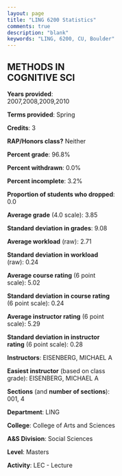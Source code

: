 ```yaml
---
layout: page
title: "LING 6200 Statistics"
comments: true
description: "blank"
keywords: "LING, 6200, CU, Boulder"
--- 
```

<head>
<script src="https://ajax.googleapis.com/ajax/libs/jquery/2.1.3/jquery.min.js"></script>
<script src="https://dl.dropboxusercontent.com/s/pc42nxpaw1ea4o9/highcharts.js?dl=0"></script>
<!-- <script src="../assets/js/highcharts.js"></script> -->
<style type="text/css">@font-face {
	font-family: "Bebas Neue";
	src: url(https://www.filehosting.org/file/details/544349/BebasNeue%20Regular.otf) format("opentype");
	}
	h1.Bebas { 
		font-family: "Bebas Neue", Verdana, Tahoma;
	}
</style>
</head>
<body>
	<div id="container" style="float: right; width: 45%; height: 88%; margin-left: 2.5%; margin-right: 2.5%;"></div>
	<script language="JavaScript">
		$(document).ready(function() {
		var chart = {type: 'column'};
		var title = {text: 'Grade Distribution'};
		var xAxis = {categories: ['A','B','C','D','F'],crosshair: true};
		var yAxis = {min: 0,title: {text: 'Percentage'}};
		var tooltip = {headerFormat: '<center><b><span style="font-size:20px">{point.key}</span></b></center>',
		               pointFormat: '<td style="padding:0"><b>{point.y:.1f}%</b></td>',
		               footerFormat: '</table>',shared: true,useHTML: true};
		var plotOptions = {column: {pointPadding: 0.0,borderWidth: 0}};  
		var credits = {enabled: false};var series= [{name: 'Percent',data: [93.62,4.26,0.0,0.0,2.13,]}];
		var json = {};
		json.chart = chart;
		json.title = title;
		json.tooltip = tooltip;
		json.xAxis = xAxis;
		json.yAxis = yAxis;  
		json.series = series;
		json.plotOptions = plotOptions;  
		json.credits = credits;
		$('#container').highcharts(json);
	});
	</script>
</body>
			   
## METHODS IN COGNITIVE SCI

**Years provided**: 2007,2008,2009,2010

**Terms provided**: Spring

**Credits**: 3

**RAP/Honors class?** Neither

**Percent grade**: 96.8%

**Percent withdrawn**: 0.0%

**Percent incomplete**: 3.2%

**Proportion of students who dropped**: 0.0

**Average grade** (4.0 scale): 3.85

**Standard deviation in grades**: 9.08

**Average workload** (raw): 2.71

**Standard deviation in workload** (raw): 0.24

**Average course rating** (6 point scale): 5.02

**Standard deviation in course rating** (6 point scale): 0.24

**Average instructor rating** (6 point scale): 5.29

**Standard deviation in instructor rating** (6 point scale): 0.28

**Instructors**: EISENBERG, MICHAEL A

**Easiest instructor** (based on class grade): EISENBERG, MICHAEL A

**Sections** (and **number of sections**): 001, 4

**Department**: LING

**College**: College of Arts and Sciences

**A&S Division**: Social Sciences

**Level**: Masters

**Activity**: LEC - Lecture